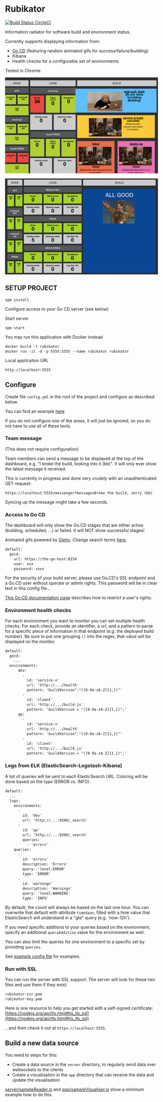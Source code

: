Rubikator
=======

[![Build Status CircleCI](https://circleci.com/gh/birgitta410/rubikator.png?circle-token=e449bef47a235a4236277f300c8dce836408ea14)](https://circleci.com/gh/birgitta410/rubikator/)

Information radiator for software build and environment status.

Currently supports displaying information from:

- [Go CD](http://go.cd) (featuring random animated gifs for success/failure/building)
- Kibana
- Health checks for a configurable set of environments

Tested in Chrome.

![Sample 1](docs/screenshot.jpg?raw=true)

![Sample 2](docs/screenshot2.jpg?raw=true)

## SETUP PROJECT
```
npm install
```

Configure access to your Go CD server (see below)

Start server
```
npm start
```

You may run this application with Docker instead

    docker build -t rubikator .
    docker run -it -d -p 5555:5555 --name rubikator rubikator

Local application URL
```
http://localhost:5555
```

## Configure
Create file `config.yml` in the root of the project and configure as described below.

You can find an example [here](example-config.yml)

If you do not configure one of the areas, it will just be ignored, so you do not have to use all of these tools.

### Team message
(This does not require configuration)

Team members can send a message to be displayed at the top of the dashboard, e.g. "I broke the build, looking into it (bb)". It will only ever show the latest message it received.

This is currently in progress and done very crudely with an unauthenticated GET request:

```
https://localhost:5555/messenger?message=Broke the build, sorry (bb)
```

Syncing up the message might take a few seconds.

### Access to Go CD

The dashboard will only show the Go.CD stages that are either active (building, scheduled, ...) or failed. It will NOT show successful stages!

Animated gifs powered by [Giphy](https://github.com/Giphy/GiphyAPI). Change search terms [here](server/giphyReader.js).

```
default:
  gocd:
    url: https://the-go-host:8154
    user: xxx
    password: xxxx
```

For the security of your build server, please use Go.CD's SSL endpoint and a Go.CD user without operate or admin rights. This password will be in clear text in this config file...

[This Go.CD documentation page](https://www.go.cd/documentation/user/current/configuration/dev_authorization.html) describes how to restrict a user's rights.

### Environment health checks
For each environment you want to monitor you can set multiple health checks. For each check, provide an identifier, a url, and a pattern to parse for a specific piece of information in that endpoint (e.g. the deployed build number). Be sure to put one grouping `()` into the regex, that value will be displayed on the monitor.

```
default:
  gocd:
    ...
  environments:
      dev:
        -
          id: 'service-x'
          url: 'http://.../health'
          pattern: 'buildVersion":"([0-9a-zA-Z]{1,})"'
        -
          id: 'client'
          url: 'http://.../build.js'
          pattern: 'buildVersion = "([0-9a-zA-Z]{1,})";'
      qa:
        -
          id: 'service-x'
          url: 'http://.../health'
          pattern: 'buildVersion":"([0-9a-zA-Z]{1,})"'
        -
          id: 'client'
          url: 'http://.../build.js'
          pattern: 'buildVersion = "([0-9a-zA-Z]{1,})";'
```

### Logs from ELK (ElasticSearch-Logstash-Kibana)

A list of queries will be sent to each ElasticSearch URL. Coloring will be done based on the type (ERROR vs. INFO).


```
default:
  ...
  logs:
    environments:
      -
        id: 'dev'
        url: 'http://...:9200/_search'
      -
        id: 'qa'
        url: 'http://...:9200/_search'
        queries:
          - 'errors'
    queries:
      -
        id: 'errors'
        description: 'Errors'
        query: 'level:ERROR'
        type: 'ERROR'
      -
        id: 'warnings'
        description: 'Warnings'
        query: 'level:WARNING'
        type: 'INFO'

```
By default, the count will always be based on the last one hour. You can overwrite that default with attribute `timeSpan`, filled with a time value that ElasticSearch will understand in a "gte" query (e.g. 'now-12h').

If you need specific additions to your queries based on the environment, specify an additional `queryAddition` value for the environment as well.

You can also limit the queries for one environment to a specific set by providing `queries`.

See [example config file](example-config.yml) for examples.

### Run with SSL
You can run the server with SSL support. The server will look for these two files and use them if they exist:
```
rubikator-csr.pem
rubikator-key.pem
```
Here is one resource to help you get started with a self-signed certificate:
[https://nodejs.org/api/tls.html#tls_tls_ssl](https://nodejs.org/api/tls.html#tls_tls_ssl)

...and then check it out at `https://localhost:5555`.

## Build a new data source

You need to steps for this:

- Create a data source in the `server` directory, to regularly send data over websockets to the clients
- Create a visualisation in the `app` directory that can receive the data and update the visualisation

[server/sampleReader.js](server/sampleReader.js) and [app/sampleVisualiser.js](app/sampleVisualiser.js) show a minimum example how to do this.
